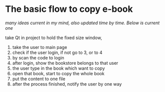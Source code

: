 # The basic flow to copy e-book
*many ideas current in my mind, also updated time by time. Below is current one*

take Qt in project to hold the fixed size window,
1. take the user to main page
2. check if the user login, if not go to 3, or to 4
3. by scan the code to login
4. after login, show the bookstore belongs to that user
5. the user type in the book which want to copy
6. open that book, start to copy the whole book
7. put the content to one file
8. after the process finished, notify the user by one way

